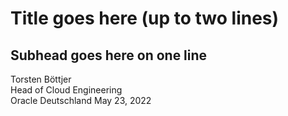 Title goes here (up to two lines) 
===============

Subhead goes here on one line
------------------

Torsten Böttjer  
Head of Cloud Engineering  
Oracle Deutschland 
May 23, 2022
